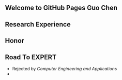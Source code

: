 ## Welcome to GitHub Pages Guo Chen

## Research Experience

## Honor

## Road To EXPERT
* Rejected by *Computer Engineering and Applications*
* 
